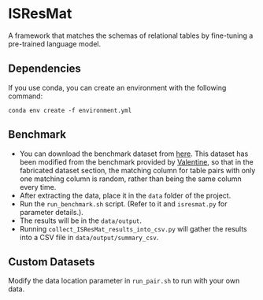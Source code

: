 # ISResMat
A framework that matches the schemas of relational tables by fine-tuning
a pre-trained language model.

## Dependencies
If you use conda, you can create an environment with the following command:
```
conda env create -f environment.yml
```

## Benchmark
- You can download the benchmark dataset from [here](https://zenodo.org/records/10360876). 
This dataset has been modified from the benchmark provided by [Valentine](https://arxiv.org/pdf/2010.07386.pdf), 
so that in the fabricated dataset section, the matching column for table pairs with only one matching column is
random, rather than being the same column every time.
- After extracting the data, place it in the `data` folder of the project.
- Run the `run_benchmark.sh` script. (Refer to it and `isresmat.py` for parameter details.).
- The results will be in the `data/output`.
- Running `collect_ISResMat_results_into_csv.py` will gather the results 
into a CSV file in `data/output/summary_csv`.

## Custom Datasets
Modify the data location parameter in `run_pair.sh` to run with your own data.